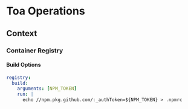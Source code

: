 # Toa Operations

## Context

### Container Registry

#### Build Options

```yaml
registry:
  build:
    arguments: [NPM_TOKEN]
    run: |
      echo //npm.pkg.github.com/:_authToken=${NPM_TOKEN} > .npmrc
```
